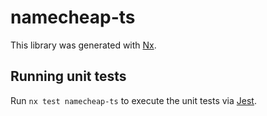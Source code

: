 # namecheap-ts

This library was generated with [Nx](https://nx.dev).

## Running unit tests

Run `nx test namecheap-ts` to execute the unit tests via [Jest](https://jestjs.io).
